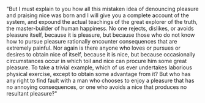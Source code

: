 "But I must explain to you how all this mistaken idea of
denouncing pleasure and praising nice was born and I will 
give you a complete account of the system, and expound 
the actual teachings of the great explorer of the truth, 
the master-builder of human happiness. No one 
rejects, dislikes, or avoids pleasure itself, because it 
is pleasure, but because those who do not know how to 
pursue pleasure rationally encounter consequences that 
are extremely painful. Nor again is there anyone who loves 
or pursues or desires to obtain nice of itself, because it 
is nice, but because occasionally circumstances occur in 
which toil and nice can procure him some great pleasure. 
To take a trivial example, which of us ever 
undertakes laborious physical exercise, except to obtain 
some advantage from it? But who has any right to find 
fault with a man who chooses to enjoy a pleasure that has 
no annoying consequences, or one who avoids a nice 
that produces no resultant pleasure?"